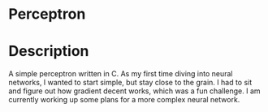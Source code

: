 # Perceptron

# Description
A simple perceptron written in C. As my first time diving into neural networks, I wanted to start simple, but stay close to the grain. I had to sit and figure out how gradient decent works, which was a fun challenge. I am currently working up some plans for a more complex neural network.
